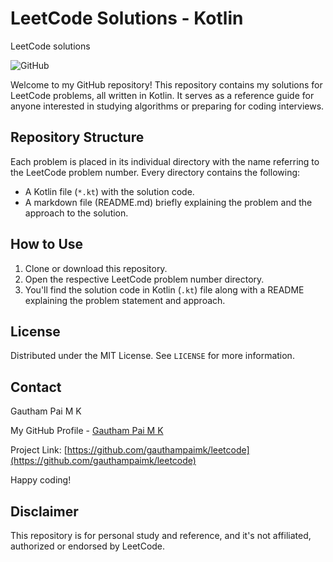 # LeetCode Solutions - Kotlin
LeetCode solutions

![GitHub](https://img.shields.io/github/license/gauthampaimk/leetcode>)

Welcome to my GitHub repository! This repository contains my solutions for LeetCode problems, all written in Kotlin. It serves as a reference guide for anyone interested in studying algorithms or preparing for coding interviews.

## Repository Structure
Each problem is placed in its individual directory with the name referring to the LeetCode problem number. Every directory contains the following:

* A Kotlin file (`*.kt`) with the solution code.
* A markdown file (README.md) briefly explaining the problem and the approach to the solution.

## How to Use
1. Clone or download this repository.
2. Open the respective LeetCode problem number directory.
3. You'll find the solution code in Kotlin (`.kt`) file along with a README explaining the problem statement and approach.

## License
Distributed under the MIT License. See `LICENSE` for more information.

## Contact
Gautham Pai M K

My GitHub Profile - [Gautham Pai M K](https://github.com/gauthampaimk)

Project Link: [https://github.com/gauthampaimk/leetcode](https://github.com/gauthampaimk/leetcode)

Happy coding!

## Disclaimer
This repository is for personal study and reference, and it's not affiliated, authorized or endorsed by LeetCode.